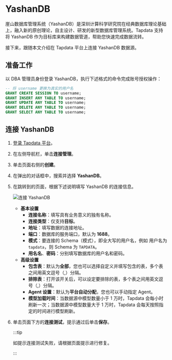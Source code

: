 # YashanDB


崖山数据库管理系统（YashanDB）是深圳计算科学研究院在经典数据库理论基础上，融入新的原创理论，自主设计、研发的新型数据库管理系统。Tapdata 支持将 YashanDB 作为目标库来构建数据管道，帮助您快速完成数据流转。

接下来，跟随本文介绍在 Tapdata 平台上连接 YashanDB 数据源。

## 准备工作

以 DBA 管理员身份登录 YashanDB，执行下述格式的命令完成账号授权操作：

```sql
-- 将 username 更换为真实的用户名
GRANT CREATE SESSION TO username;
GRANT INSERT ANY TABLE TO username;
GRANT UPDATE ANY TABLE TO username;
GRANT DELETE ANY TABLE TO username;
GRANT SELECT ANY TABLE TO username;
```

## 连接 YashanDB

1. [登录 Tapdata 平台](../../user-guide/log-in.md)。

2. 在左侧导航栏，单击**连接管理**。

3. 单击页面右侧的**创建**。

4. 在弹出的对话框中，搜索并选择 **YashanDB**。

5. 在跳转到的页面，根据下述说明填写 YashanDB 的连接信息。

   ![连接 YashanDB](../../images/connect_yashandb.png)

    - **基本设置**
      - **连接名称**：填写具有业务意义的独有名称。
      - **连接类型**：仅支持**目标**。
      - **地址**：填写数据的连接地址。
      - **端口**：数据库的服务端口，默认为 **1688**。
      - **模式**：要连接的 Schema（模式），即全大写的用户名，例如 用户名为 `tapdata`，则 Schema 为 `TAPDATA`。
      - **用名名**、**密码**：分别填写数据库的用户名和密码。
    - **高级设置**
      - **包含表**：默认为**全部**，您也可以选择自定义并填写包含的表，多个表之间用英文逗号（,）分隔。
      - **排除表**：打开该开关后，可以设定要排除的表，多个表之间用英文逗号（,）分隔。
      - **Agent 设置**：默认为**平台自动分配**，您也可以手动指定 Agent。
      - **模型加载时间**：当数据源中模型数量小于 1 万时，Tapdata 会每小时刷新一次；当数据源中模型数量大于 1 万时，Tapdata 会每天按照指定的时间进行模型刷新。

6. 单击页面下方的**连接测试**，提示通过后单击**保存**。

   :::tip

   如提示连接测试失败，请根据页面提示进行修复。

   :::

